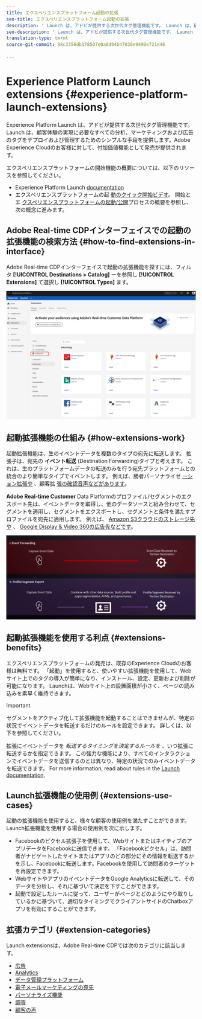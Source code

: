 ```yaml
---
title: エクスペリエンスプラットフォーム起動の拡張
seo-title: エクスペリエンスプラットフォーム起動の拡張
description: ' Launch は、アドビが提供する次世代タグ管理機能です。 Launch は、顧客体験の実現に必要なすべての分析、マーケティングおよび広告のタグをデプロイおよび管理するためのシンプルな手段を提供します。'
seo-description: ' Launch は、アドビが提供する次世代タグ管理機能です。 Launch は、顧客体験の実現に必要なすべての分析、マーケティングおよび広告のタグをデプロイおよび管理するためのシンプルな手段を提供します。'
translation-type: tm+mt
source-git-commit: 98c3356db178507e0a8d94b47030e9490e721e46

---
```



# Experience Platform Launch extensions {#experience-platform-launch-extensions}

Experience Platform Launch は、アドビが提供する次世代タグ管理機能です。
Launch は、顧客体験の実現に必要なすべての分析、マーケティングおよび広告のタグをデプロイおよび管理するためのシンプルな手段を提供します。Adobe Experience Cloudのお客様に対して、付加価値機能として発売が提供されます。

エクスペリエンスプラットフォームの開始機能の概要については、以下のリソースを参照してください。
* Experience Platform Launch [documentation](https://docs.adobe.com/content/help/ja-JP/launch/using/overview.html)
* エクスペリエンスプラットフォームの起 [動のクイック開始ビデオ](https://docs.adobe.com/content/help/en/launch/using/intro/get-started/videos.html)。 開始とエ [クスペリエンスプラットフォームの起動](https://www.youtube.com/embed/rwqqkG1SERU)[/公開](https://helpx.adobe.com/jp/analytics/how-to/adobe-launch-publishing-process.html)プロセスの概要を参照し、次の概念に進みます。

## Adobe Real-time CDPインターフェイスでの起動の拡張機能の検索方法 {#how-to-find-extensions-in-interface}

Adobe Real-time CDPインターフェイスで起動の拡張機能を探すには、フィルタ **[!UICONTROL Destinations > Catalog]** ーを参照し **[!UICONTROL Extensions]** て選択し **[!UICONTROL Types]** ます。

![インターフェイスの拡張フィルター](/help/rtcdp/destinations/assets/extensions-filter.png)

## 起動拡張機能の仕組み {#how-extensions-work}

起動拡張機能は、生のイベントデータを複数のタイプの宛先に転送します。 拡張子は、宛先の **イベント転送** (Destination Forwarding)タイプと考えます。 これは、生のプラットフォームデータの転送のみを行う宛先プラットフォームとの統合のより簡単なタイプでイベントします。 例えば、勝者パーソナライゼ [ーション拡張や](/help/rtcdp/destinations/gainsight-extension.md) 、顧客拡 [張の確認音声などがあります](/help/rtcdp/destinations/confirmit-digital-feedback-extension.md)。

**Adobe Real-time Customer** Data Platformのプロファイル/セグメントのエクスポート先は、イベントデータを取得し、他のデータソースと組み合わせて、セグメントを適用し、セグメントをエクスポートし、セグメントと条件を満たすプロファイルを宛先に適用します。 例えば、 [Amazon S3クラウドのストレージ先や](/help/rtcdp/destinations/amazon-s3-destination.md) 、 [Google Display &amp; Video 360の広告先などです](/help/rtcdp/destinations/google-dv360-destination.md)。

![エクスペリエンスプラットフォーム起動の拡張と他の宛先との比較](/help/rtcdp/destinations/assets/launch-and-other-destinations.png)

## 起動拡張機能を使用する利点 {#extensions-benefits}

エクスペリエンスプラットフォームの発売は、既存のExperience Cloudのお客様は無料です。 「起動」を使用すると、使いやすい拡張機能を使用して、Webサイト上でのタグの導入が簡単になり、インストール、設定、更新および削除が可能になります。 Launchは、Webサイト上の設置面積が小さく、ページの読み込みを素早く維持できます。

>[!IMPORTANT]
>
>セグメントをアクティブ化して拡張機能を起動することはできませんが、特定の状況でイベントデータを転送するだけのルールを設定できます。 詳しくは、以下を参照してください。

拡張にイベントデータを *転送するタイミングを決定するルールを* 、いつ拡張に転送するかを指定できます。 この強力な機能により、すべてのインタラクションでイベントデータを送信するのとは異なり、特定の状況でのみイベントデータを転送できます。 For more information, read about rules in the [Launch documentation](https://docs.adobe.com/help/ja-JP/launch/using/reference/manage-resources/rules.html).

## Launch拡張機能の使用例 {#extensions-use-cases}

起動の拡張機能を使用すると、様々な顧客の使用例を満たすことができます。 Launch拡張機能を使用する場合の使用例を次に示します。

* Facebookのピクセル拡張子を使用して、WebサイトまたはネイティブのアプリデータをFacebookに送信できます。 「Facebookピクセル」は、訪問者がナビゲートしたサイトまたはアプリのどの部分にその情報を転送するかを示し、Facebookに転送します。Facebookを使用して訪問者のターゲットを再設定できます。
* WebサイトやアプリのイベントデータをGoogle Analyticsに転送して、そのデータを分析し、それに基づいて決定を下すことができます。
* 起動で設定したルールに従って、ユーザーがページとどのようにやり取りしているかに基づいて、適切なタイミングでクライアントサイドのChatboxアプリを有効にすることができます。


## 拡張カテゴリ {#extension-categories}

Launch extensionsは、Adobe Real-time CDPでは次のカテゴリに該当します。

* [広告](/help/rtcdp/destinations/advertising-destinations.md)
* [Analytics](/help/rtcdp/destinations/analytics-destinations.md)
* [データ管理プラットフォーム](/help/rtcdp/destinations/dmp-destinations.md)
* [電子メールマーケティングの宛先 ](/help/rtcdp/destinations/email-marketing-destinations.md)
* [パーソナライズ機能](/help/rtcdp/destinations/personalization-destinations.md)
* [調査](/help/rtcdp/destinations/survey-destinations.md)
* [顧客の声](/help/rtcdp/destinations/voice-of-customer-destinations.md)
